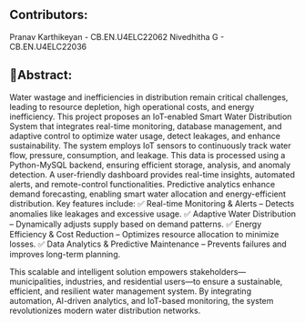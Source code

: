 ## Contributors:
Pranav Karthikeyan - CB.EN.U4ELC22062
Nivedhitha G - CB.EN.U4ELC22036

## 📌Abstract:
Water wastage and inefficiencies in distribution remain critical challenges, leading to resource depletion, high operational costs, and energy inefficiency. This project proposes an IoT-enabled Smart Water Distribution System that integrates real-time monitoring, database
management, and adaptive control to optimize water usage, detect leakages, and enhance sustainability.
The system employs IoT sensors to continuously track water flow, pressure, consumption, and leakage. 
This data is processed using a Python-MySQL backend, ensuring efficient storage, analysis, and anomaly detection. A user-friendly dashboard provides real-time insights, automated alerts, and remote-control functionalities. Predictive analytics enhance demand forecasting, enabling smart water allocation and energy-efficient distribution.
Key features include:
✅ Real-time Monitoring & Alerts – Detects anomalies like leakages and excessive usage.
✅ Adaptive Water Distribution – Dynamically adjusts supply based on demand patterns.
✅ Energy Efficiency & Cost Reduction – Optimizes resource allocation to minimize losses.
✅ Data Analytics & Predictive Maintenance – Prevents failures and improves long-term planning.

This scalable and intelligent solution empowers stakeholders—municipalities, industries, and residential users—to ensure a sustainable, efficient, and resilient water management system. By integrating automation, AI-driven analytics, and IoT-based monitoring, the system revolutionizes modern water distribution networks.
